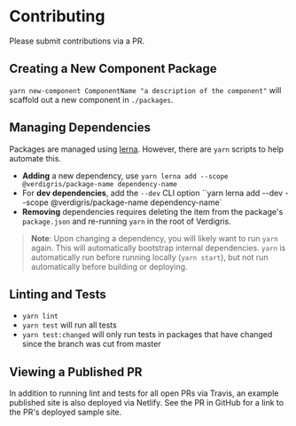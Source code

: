 # Contributing
Please submit contributions via a PR.

## Creating a New Component Package
`yarn new-component ComponentName "a description of the component"` will scaffold out a new component in `./packages`.

## Managing Dependencies
Packages are managed using [lerna](https://lernajs.io/). However, there are `yarn` scripts to help automate this.

- **Adding** a new dependency, use `yarn lerna add --scope @verdigris/package-name dependency-name`
- For **dev dependencies**, add the `--dev` CLI option ``yarn lerna add --dev --scope @verdigris/package-name dependency-name`
- **Removing** dependencies requires deleting the item from the package's `package.json` and re-running `yarn` in the root of Verdigris.

> **Note**: Upon changing a dependency, you will likely want to run `yarn` again. This will automatically bootstrap internal dependencies. `yarn` is automatically run before running locally (`yarn start`), but not run automatically before building or deploying.

## Linting and Tests
- `yarn lint`
- `yarn test` will run all tests
- `yarn test:changed` will only run tests in packages that have changed since the branch was cut from master

## Viewing a Published PR
In addition to running lint and tests for all open PRs via Travis, an example published site is also deployed via Netlify. See the PR in GitHub for a link to the PR's deployed sample site.
